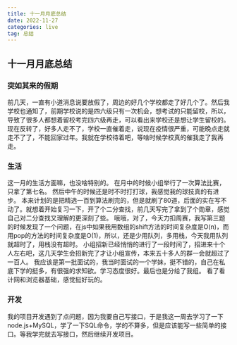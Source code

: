 ```yaml
---
title: 十一月月底总结
date: 2022-11-27
categories: live
tag: 总结
---
```



## 十一月月底总结

### 突如其来的假期
前几天，一直有小道消息说要放假了，周边的好几个学校都走了好几个了。然后我学校也通知了，前期学校说的是四六级只有一次机会，想考试的只能留校，所以，导致了很多人都想着留校考完四六级再走，可以看出来学校还是想让学生留校的。现在反转了，好多人走不了，学校一直催着走，说现在疫情很严重，可能晚点走就走不了了，不能回家过年。我就在学校待着吧，等啥时候学校真的催我走了我再走。


### 生活
这一月的生活方面嘛，也没啥特别的。
在月中的时候小组举行了一次算法比赛，只拿了第七名。
然后中午的时候还是时不时打打球，我感觉我的球技真的有进步。
本来计划的是把精选一百到算法刷完的，但是就刷了80道，后面的实在写不动了。就想着开始复习一下，开了个二分查找，前几天写完了拿到了个勋章，感觉自己对二分查找又理解的更深刻了些。
哦哦，对了，今天力扣周赛，我写第三题的时候发现了一个问题，在js中如果我用数组的shift方法的时间复杂度是O(n)，而用pop的方法的时间复杂度是O(1)，所以，还是少用队列，多用栈，今天我用队列就超时了，用栈没有超时。
小组招新已经悄悄的进行了一段时间了，招进来十个人左右吧，这几天学生会招新完了才让小组宣传，本来五十多人的群一会就超过了一百人。
我应该是第一批面试的，我当时面试的一个学妹，挺不错的，自己在私底下学的挺多，有很强的求知欲。学习态度很好。最后也是分给了我组。
看了看计网和浏览器基础，感觉挺好玩的。

### 开发
我的项目开发遇到了点问题，因为我要自己写接口，于是我这一周去学习了一下node.js+MySQL，学了一下SQL命令，学的不算多，但是应该能写一些简单的接口。等我学完就去写接口，然后继续开发项目。